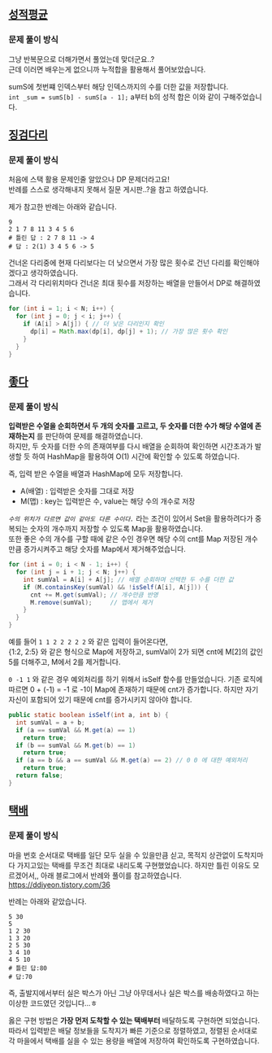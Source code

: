 ## [성적평균](https://softeer.ai/practice/6294)
### 문제 풀이 방식
그냥 반복문으로 더해가면서 풀었는데 맞더군요..?  
근데 이러면 배우는게 없으니까 누적합을 활용해서 풀어보았습니다.

sumS에 첫번쨰 인덱스부터 해당 인덱스까지의 수를 더한 값을 저장합니다.  
`int _sum = sumS[b] - sumS[a - 1];` a부터 b의 성적 합은 이와 같이 구해주었습니다.



## [징검다리](https://softeer.ai/practice/6293)
### 문제 풀이 방식

처음에 스택 활용 문제인줄 알았으나 DP 문제더라고요!  
반례를 스스로 생각해내지 못해서 질문 게시판..?을 참고 하였습니다.

제가 참고한 반례는 아래와 같습니다.
```
9
2 1 7 8 11 3 4 5 6
# 틀린 답 : 2 7 8 11 -> 4 
# 답 : 2(1) 3 4 5 6 -> 5
```

건너온 다리중에 현재 다리보다는 더 낮으면서 가장 많은 횟수로 건넌 다리를 확인해야 겠다고 생각하였습니다.  
그래서 각 다리위치마다 건너온 최대 횟수를 저장하는 배열을 만들어서 DP로 해결하였습니다.
```java
for (int i = 1; i < N; i++) {
  for (int j = 0; j < i; j++) {
    if (A[i] > A[j]) { // 더 낮은 다리인지 확인
      dp[i] = Math.max(dp[i], dp[j] + 1); // 가장 많은 횟수 확인
    }
  }
}
```


## [좋다](https://www.acmicpc.net/problem/1253)
### 문제 풀이 방식
**입력받은 수열을 순회하면서 두 개의 숫자를 고르고, 두 숫자를 더한 수가 해당 수열에 존재하는지** 를 판단하여 문제를 해결하였습니다.  
하지만, 두 숫자를 더한 수의 존재여부를 다시 배열을 순회하여 확인하면 시간초과가 발생할 듯 하여 HashMap을 활용하여 O(1) 시간에 확인할 수 있도록 하였습니다.

즉, 입력 받은 수열을 배열과 HashMap에 모두 저장합니다.
- A(배열) : 입력받은 숫자를 그대로 저장
- M(맵) : key는 입력받은 수, value는 해당 수의 개수로 저장

*`수의 위치가 다르면 값이 같아도 다른 수이다.`* 라는 조건이 있어서 Set을 활용하려다가 중복되는 숫자의 개수까지 저장할 수 있도록 Map을 활용하였습니다.  
또한 좋은 수의 개수를 구할 때에 같은 수인 경우면 해당 수의 cnt를 Map 저장된 개수만큼 증가시켜주고 해당 숫자를 Map에서 제거해주었습니다.

```java
for (int i = 0; i < N - 1; i++) {
  for (int j = i + 1; j < N; j++) {
    int sumVal = A[i] + A[j]; // 배열 순회하며 선택한 두 수를 더한 값
    if (M.containsKey(sumVal) && !isSelf(A[i], A[j])) {
      cnt += M.get(sumVal); // 개수만큼 반영
      M.remove(sumVal);     // 맵에서 제거
    }
  }
}
```

예를 들어 `1 1 2 2 2 2 2` 와 같은 입력이 들어온다면,  
{1:2, 2:5} 와 같은 형식으로 Map에 저장하고, sumVal이 2가 되면 cnt에 M[2]의 값인 5를 더해주고, M에서 2를 제거합니다.

`0 -1 1` 와 같은 경우 예외처리를 하기 위해서 isSelf 함수를 만들었습니다.
기존 로직에 따르면 0 + (-1) = -1 로 -1이 Map에 존재하기 때문에 cnt가 증가합니다. 하지만 자기 자신이 포함되어 있기 때문에 cnt를 증가시키지 않아야 합니다.

```java
public static boolean isSelf(int a, int b) {
  int sumVal = a + b;
  if (a == sumVal && M.get(a) == 1) 
    return true;
  if (b == sumVal && M.get(b) == 1)
    return true;
  if (a == b && a == sumVal && M.get(a) == 2) // 0 0 에 대한 예외처리
    return true;
  return false;
}
```

## [택배](https://www.acmicpc.net/problem/8980)
### 문제 풀이 방식

마을 번호 순서대로 택배를 일단 모두 실을 수 있을만큼 싣고, 목적지 상관없이 도착지마다 가지고있는 택배를 무조건 최대로 내리도록 구현했었습니다. 하지만 틀린 이유도 모르겠어서,, 아래 블로그에서 반례와 풀이를 참고하였습니다.  
https://ddiyeon.tistory.com/36

반례는 아래와 같았습니다.
```
5 30
5
1 2 30
1 3 20
2 5 30
3 4 10
4 5 10
# 틀린 답:80
# 답:70
```
즉, 출발지에서부터 실은 박스가 아닌 그냥 아무데서나 실은 박스를 배송하였다고 하는 이상한 코드였던 것입니다...ㅎ

옳은 구현 방법은 **가장 먼저 도착할 수 있는 택배부터** 배달하도록 구현하면 되었습니다. 따라서 입력받은 배달 정보들을 도착지가 빠른 기준으로 정렬하였고, 정렬된 순서대로 각 마을에서 택배를 실을 수 있는 용량을 배열에 저장하여 확인하도록 구현하였습니다.
